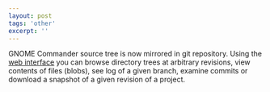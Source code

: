 ```yaml
---
layout: post
tags: 'other'
excerpt: ''
---
```


GNOME Commander source tree is now mirrored in git repository. Using the
[web interface](https://git.gnome.org/browse/gnome-commander "GNOME
Commander git repository") you can browse directory trees at arbitrary
revisions, view contents of files (blobs), see log of a given branch,
examine commits or download a snapshot of a given revision of a
project.
